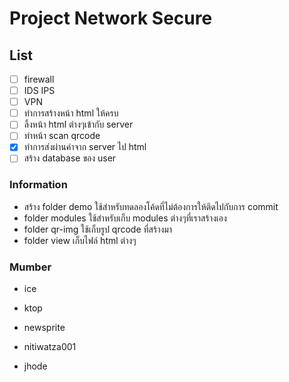 # Project Network Secure

## List

- [ ] firewall
- [ ] IDS IPS
- [ ] VPN
- [ ] ทำการสร้างหน้า html ให้ครบ
- [ ] ลิ้งหน้า html ต่างๆเข้ากับ server
- [ ] ทำหน้า scan qrcode
- [x] ทำการส่งผ่านค่าจาก server ไป html
- [ ] สร้าง database ของ user

### Information

- สร้าง folder demo ใช้สำหรับทดลองโค้ดที่ไม่ต้องการให้ติดไปกับการ commit
- folder modules ใช้สำหรับเก็บ modules ต่างๆที่เราสร้างเอง
- folder qr-img ใช้เก็บรูป qrcode ที่สร้างมา
- folder view เก็บไฟล์ html ต่างๆ

### Mumber

- ice

- ktop

- newsprite

- nitiwatza001

- jhode